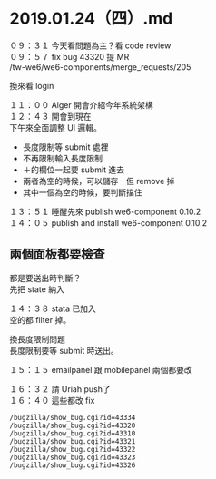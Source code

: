 # 2019.01.24（四）.md

０９：３１ 今天看問題為主？看 code review  
０９：５７ fix bug 43320 提 MR  
/tw-we6/we6-components/merge_requests/205  

換來看 login  

１１：００ Alger 開會介紹今年系統架構  
１２：４３ 開會到現在  
下午來全面調整 UI 邏輯。  

 - 長度限制等 submit 處裡
 - 不再限制輸入長度限制
 - ＋的欄位一起要 submit 進去
 - 兩者為空的時候，可以儲存　但 remove 掉
 - 其中一個為空的時候，要判斷擋住

１３：５１ 睡醒先來 publish we6-component 0.10.2  
１４：０５ publish and install  we6-component 0.10.2  

## 兩個面板都要檢查
都是要送出時判斷？  
先把 state 納入  

１４：３８ stata 已加入  
空的都 filter 掉。  

換長度限制問題  
長度限制要等 submit 時送出。  

１５：１５ emailpanel 跟 mobilepanel 兩個都要改  

１６：３２ 請 Uriah push了  
１６：４０ 這些都改 fix  
```
/bugzilla/show_bug.cgi?id=43334
/bugzilla/show_bug.cgi?id=43320
/bugzilla/show_bug.cgi?id=43310
/bugzilla/show_bug.cgi?id=43321
/bugzilla/show_bug.cgi?id=43322
/bugzilla/show_bug.cgi?id=43323
/bugzilla/show_bug.cgi?id=43326
```
